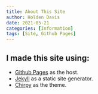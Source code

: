 ```yaml
---
title: About This Site
author: Holden Davis
date: 2021-05-21
categories: [Information]
tags: [Site, Github Pages]
---
```


## I made this site using:

* [Github Pages](https://pages.github.com/) as the  host.
* [Jekyll](https://jekyllrb.com/) as a static site generator.
* [Chirpy](https://github.com/cotes2020/jekyll-theme-chirpy) as the theme.